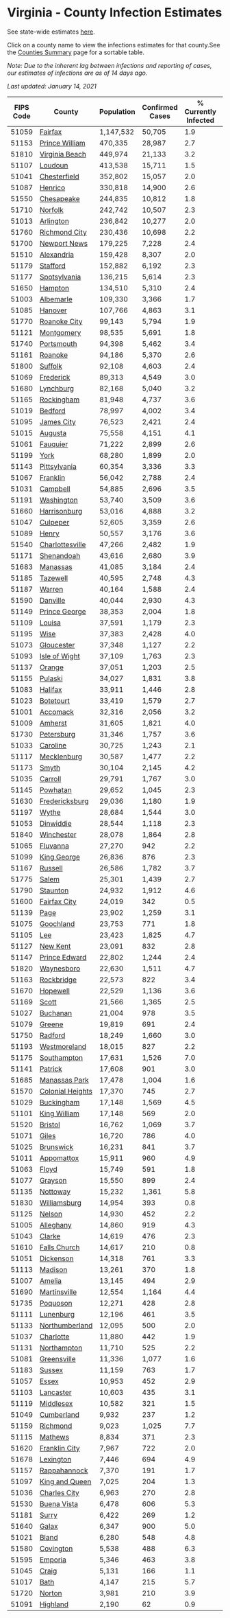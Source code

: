 # Virginia - County Infection Estimates

See state-wide estimates [here](/infections/us-va).

Click on a county name to view the infections estimates for that county.See the [Counties Summary](/infections/summary-counties) page for a sortable table.

*Note: Due to the inherent lag between infections and reporting of cases, our estimates of infections are as of 14 days ago.*

*Last updated: January 14, 2021*

|   FIPS Code |                               County |   Population |   Confirmed Cases |   % Currently Infected |   % Total Infected |
|-------------|--------------------------------------|--------------|-------------------|------------------------|--------------------|
|       51059 |                   [Fairfax](fairfax) |    1,147,532 |            50,705 |                    1.9 |               16.1 |
|       51153 |     [Prince William](prince-william) |      470,335 |            28,987 |                    2.7 |               22.2 |
|       51810 |     [Virginia Beach](virginia-beach) |      449,974 |            21,133 |                    3.2 |               14.6 |
|       51107 |                   [Loudoun](loudoun) |      413,538 |            15,711 |                    1.5 |               13.5 |
|       51041 |         [Chesterfield](chesterfield) |      352,802 |            15,057 |                    2.0 |               14.4 |
|       51087 |                   [Henrico](henrico) |      330,818 |            14,900 |                    2.6 |               15.4 |
|       51550 |             [Chesapeake](chesapeake) |      244,835 |            10,812 |                    1.8 |               14.1 |
|       51710 |                   [Norfolk](norfolk) |      242,742 |            10,507 |                    2.3 |               14.0 |
|       51013 |               [Arlington](arlington) |      236,842 |            10,277 |                    2.0 |               15.9 |
|       51760 |       [Richmond City](richmond-city) |      230,436 |            10,698 |                    2.2 |               15.8 |
|       51700 |         [Newport News](newport-news) |      179,225 |             7,228 |                    2.4 |               12.8 |
|       51510 |             [Alexandria](alexandria) |      159,428 |             8,307 |                    2.0 |               19.5 |
|       51179 |                 [Stafford](stafford) |      152,882 |             6,192 |                    2.3 |               13.6 |
|       51177 |         [Spotsylvania](spotsylvania) |      136,215 |             5,614 |                    2.3 |               13.7 |
|       51650 |                   [Hampton](hampton) |      134,510 |             5,310 |                    2.4 |               12.6 |
|       51003 |               [Albemarle](albemarle) |      109,330 |             3,366 |                    1.7 |               10.0 |
|       51085 |                   [Hanover](hanover) |      107,766 |             4,863 |                    3.1 |               14.2 |
|       51770 |         [Roanoke City](roanoke-city) |       99,143 |             5,794 |                    1.9 |               18.2 |
|       51121 |             [Montgomery](montgomery) |       98,535 |             5,691 |                    1.8 |               17.7 |
|       51740 |             [Portsmouth](portsmouth) |       94,398 |             5,462 |                    3.4 |               18.8 |
|       51161 |                   [Roanoke](roanoke) |       94,186 |             5,370 |                    2.6 |               17.3 |
|       51800 |                   [Suffolk](suffolk) |       92,108 |             4,603 |                    2.4 |               16.6 |
|       51069 |               [Frederick](frederick) |       89,313 |             4,549 |                    3.0 |               16.2 |
|       51680 |               [Lynchburg](lynchburg) |       82,168 |             5,040 |                    3.2 |               18.6 |
|       51165 |             [Rockingham](rockingham) |       81,948 |             4,737 |                    3.6 |               19.3 |
|       51019 |                   [Bedford](bedford) |       78,997 |             4,002 |                    3.4 |               14.9 |
|       51095 |             [James City](james-city) |       76,523 |             2,421 |                    2.4 |               10.7 |
|       51015 |                   [Augusta](augusta) |       75,558 |             4,151 |                    4.1 |               16.8 |
|       51061 |                 [Fauquier](fauquier) |       71,222 |             2,899 |                    2.6 |               13.6 |
|       51199 |                         [York](york) |       68,280 |             1,899 |                    2.0 |                8.7 |
|       51143 |         [Pittsylvania](pittsylvania) |       60,354 |             3,336 |                    3.3 |               16.5 |
|       51067 |                 [Franklin](franklin) |       56,042 |             2,788 |                    2.4 |               14.8 |
|       51031 |                 [Campbell](campbell) |       54,885 |             2,696 |                    3.5 |               14.2 |
|       51191 |             [Washington](washington) |       53,740 |             3,509 |                    3.6 |               19.8 |
|       51660 |         [Harrisonburg](harrisonburg) |       53,016 |             4,888 |                    3.2 |               32.9 |
|       51047 |                 [Culpeper](culpeper) |       52,605 |             3,359 |                    2.6 |               22.8 |
|       51089 |                       [Henry](henry) |       50,557 |             3,176 |                    3.6 |               19.6 |
|       51540 |   [Charlottesville](charlottesville) |       47,266 |             2,482 |                    1.9 |               16.8 |
|       51171 |             [Shenandoah](shenandoah) |       43,616 |             2,680 |                    3.9 |               21.3 |
|       51683 |                 [Manassas](manassas) |       41,085 |             3,184 |                    2.4 |               30.8 |
|       51185 |                 [Tazewell](tazewell) |       40,595 |             2,748 |                    4.3 |               20.4 |
|       51187 |                     [Warren](warren) |       40,164 |             1,588 |                    2.4 |               13.3 |
|       51590 |                 [Danville](danville) |       40,044 |             2,930 |                    4.3 |               22.3 |
|       51149 |       [Prince George](prince-george) |       38,353 |             2,004 |                    1.8 |               16.8 |
|       51109 |                     [Louisa](louisa) |       37,591 |             1,179 |                    2.3 |                9.9 |
|       51195 |                         [Wise](wise) |       37,383 |             2,428 |                    4.0 |               19.6 |
|       51073 |             [Gloucester](gloucester) |       37,348 |             1,127 |                    2.2 |                9.2 |
|       51093 |       [Isle of Wight](isle-of-wight) |       37,109 |             1,763 |                    2.3 |               15.8 |
|       51137 |                     [Orange](orange) |       37,051 |             1,203 |                    2.5 |               10.6 |
|       51155 |                   [Pulaski](pulaski) |       34,027 |             1,831 |                    3.8 |               16.3 |
|       51083 |                   [Halifax](halifax) |       33,911 |             1,446 |                    2.8 |               13.0 |
|       51023 |               [Botetourt](botetourt) |       33,419 |             1,579 |                    2.7 |               14.4 |
|       51001 |                 [Accomack](accomack) |       32,316 |             2,056 |                    3.2 |               27.0 |
|       51009 |                   [Amherst](amherst) |       31,605 |             1,821 |                    4.0 |               17.4 |
|       51730 |             [Petersburg](petersburg) |       31,346 |             1,757 |                    3.6 |               18.2 |
|       51033 |                 [Caroline](caroline) |       30,725 |             1,243 |                    2.1 |               12.7 |
|       51117 |           [Mecklenburg](mecklenburg) |       30,587 |             1,477 |                    2.2 |               17.1 |
|       51173 |                       [Smyth](smyth) |       30,104 |             2,145 |                    4.2 |               21.5 |
|       51035 |                   [Carroll](carroll) |       29,791 |             1,767 |                    3.0 |               18.9 |
|       51145 |                 [Powhatan](powhatan) |       29,652 |             1,045 |                    2.3 |               10.7 |
|       51630 |     [Fredericksburg](fredericksburg) |       29,036 |             1,180 |                    1.9 |               14.0 |
|       51197 |                       [Wythe](wythe) |       28,684 |             1,544 |                    3.0 |               16.4 |
|       51053 |               [Dinwiddie](dinwiddie) |       28,544 |             1,118 |                    2.3 |               12.3 |
|       51840 |             [Winchester](winchester) |       28,078 |             1,864 |                    2.8 |               22.0 |
|       51065 |                 [Fluvanna](fluvanna) |       27,270 |               942 |                    2.2 |               11.7 |
|       51099 |           [King George](king-george) |       26,836 |               876 |                    2.3 |               10.6 |
|       51167 |                   [Russell](russell) |       26,586 |             1,782 |                    3.7 |               20.1 |
|       51775 |                       [Salem](salem) |       25,301 |             1,439 |                    2.7 |               16.7 |
|       51790 |                 [Staunton](staunton) |       24,932 |             1,912 |                    4.6 |               23.2 |
|       51600 |         [Fairfax City](fairfax-city) |       24,019 |               342 |                    0.5 |                5.1 |
|       51139 |                         [Page](page) |       23,902 |             1,259 |                    3.1 |               18.6 |
|       51075 |               [Goochland](goochland) |       23,753 |               771 |                    1.8 |               11.1 |
|       51105 |                           [Lee](lee) |       23,423 |             1,825 |                    4.7 |               23.1 |
|       51127 |                 [New Kent](new-kent) |       23,091 |               832 |                    2.8 |               11.4 |
|       51147 |       [Prince Edward](prince-edward) |       22,802 |             1,244 |                    2.4 |               18.7 |
|       51820 |             [Waynesboro](waynesboro) |       22,630 |             1,511 |                    4.7 |               20.2 |
|       51163 |             [Rockbridge](rockbridge) |       22,573 |               822 |                    3.4 |               11.1 |
|       51670 |                 [Hopewell](hopewell) |       22,529 |             1,136 |                    3.6 |               16.3 |
|       51169 |                       [Scott](scott) |       21,566 |             1,365 |                    2.5 |               19.1 |
|       51027 |                 [Buchanan](buchanan) |       21,004 |               978 |                    3.5 |               14.4 |
|       51079 |                     [Greene](greene) |       19,819 |               691 |                    2.4 |               10.9 |
|       51750 |                   [Radford](radford) |       18,249 |             1,660 |                    3.0 |               27.8 |
|       51193 |         [Westmoreland](westmoreland) |       18,015 |               827 |                    2.2 |               14.9 |
|       51175 |           [Southampton](southampton) |       17,631 |             1,526 |                    7.0 |               29.5 |
|       51141 |                   [Patrick](patrick) |       17,608 |               901 |                    3.0 |               16.0 |
|       51685 |       [Manassas Park](manassas-park) |       17,478 |             1,004 |                    1.6 |               22.7 |
|       51570 | [Colonial Heights](colonial-heights) |       17,370 |               745 |                    2.7 |               15.0 |
|       51029 |             [Buckingham](buckingham) |       17,148 |             1,569 |                    4.5 |               35.0 |
|       51101 |         [King William](king-william) |       17,148 |               569 |                    2.0 |               10.2 |
|       51520 |                   [Bristol](bristol) |       16,762 |             1,069 |                    3.7 |               19.4 |
|       51071 |                       [Giles](giles) |       16,720 |               786 |                    4.0 |               14.0 |
|       51025 |               [Brunswick](brunswick) |       16,231 |               841 |                    3.7 |               16.1 |
|       51011 |             [Appomattox](appomattox) |       15,911 |               960 |                    4.9 |               18.3 |
|       51063 |                       [Floyd](floyd) |       15,749 |               591 |                    1.8 |               11.5 |
|       51077 |                   [Grayson](grayson) |       15,550 |               899 |                    2.4 |               18.2 |
|       51135 |                 [Nottoway](nottoway) |       15,232 |             1,361 |                    5.8 |               27.6 |
|       51830 |         [Williamsburg](williamsburg) |       14,954 |               393 |                    0.8 |                9.4 |
|       51125 |                     [Nelson](nelson) |       14,930 |               452 |                    2.2 |                9.3 |
|       51005 |               [Alleghany](alleghany) |       14,860 |               919 |                    4.3 |               19.0 |
|       51043 |                     [Clarke](clarke) |       14,619 |               476 |                    2.3 |               10.2 |
|       51610 |         [Falls Church](falls-church) |       14,617 |               210 |                    0.8 |                6.1 |
|       51051 |               [Dickenson](dickenson) |       14,318 |               761 |                    3.3 |               15.9 |
|       51113 |                   [Madison](madison) |       13,261 |               370 |                    1.8 |                9.2 |
|       51007 |                     [Amelia](amelia) |       13,145 |               494 |                    2.9 |               11.8 |
|       51690 |         [Martinsville](martinsville) |       12,554 |             1,164 |                    4.4 |               28.8 |
|       51735 |                 [Poquoson](poquoson) |       12,271 |               428 |                    2.8 |               10.7 |
|       51111 |               [Lunenburg](lunenburg) |       12,196 |               461 |                    3.5 |               11.4 |
|       51133 |     [Northumberland](northumberland) |       12,095 |               500 |                    2.0 |               12.9 |
|       51037 |               [Charlotte](charlotte) |       11,880 |               442 |                    1.9 |               11.7 |
|       51131 |           [Northampton](northampton) |       11,710 |               525 |                    2.2 |               19.4 |
|       51081 |           [Greensville](greensville) |       11,336 |             1,077 |                    1.6 |               33.8 |
|       51183 |                     [Sussex](sussex) |       11,159 |               763 |                    1.7 |               24.7 |
|       51057 |                       [Essex](essex) |       10,953 |               452 |                    2.9 |               13.4 |
|       51103 |               [Lancaster](lancaster) |       10,603 |               435 |                    3.1 |               12.5 |
|       51119 |               [Middlesex](middlesex) |       10,582 |               321 |                    1.5 |                9.6 |
|       51049 |             [Cumberland](cumberland) |        9,932 |               237 |                    1.2 |                8.3 |
|       51159 |                 [Richmond](richmond) |        9,023 |             1,025 |                    7.7 |               43.5 |
|       51115 |                   [Mathews](mathews) |        8,834 |               371 |                    2.3 |               12.5 |
|       51620 |       [Franklin City](franklin-city) |        7,967 |               722 |                    2.0 |               29.7 |
|       51678 |               [Lexington](lexington) |        7,446 |               694 |                    4.9 |               28.1 |
|       51157 |         [Rappahannock](rappahannock) |        7,370 |               191 |                    1.7 |                8.7 |
|       51097 |     [King and Queen](king-and-queen) |        7,025 |               204 |                    1.3 |                9.3 |
|       51036 |         [Charles City](charles-city) |        6,963 |               270 |                    2.8 |               12.4 |
|       51530 |           [Buena Vista](buena-vista) |        6,478 |               606 |                    5.3 |               28.4 |
|       51181 |                       [Surry](surry) |        6,422 |               269 |                    1.2 |               13.3 |
|       51640 |                       [Galax](galax) |        6,347 |               900 |                    5.0 |               49.1 |
|       51021 |                       [Bland](bland) |        6,280 |               548 |                    4.8 |               26.5 |
|       51580 |               [Covington](covington) |        5,538 |               488 |                    6.3 |               25.7 |
|       51595 |                   [Emporia](emporia) |        5,346 |               463 |                    3.8 |               31.3 |
|       51045 |                       [Craig](craig) |        5,131 |               166 |                    1.1 |                9.9 |
|       51017 |                         [Bath](bath) |        4,147 |               215 |                    5.7 |               15.4 |
|       51720 |                     [Norton](norton) |        3,981 |               210 |                    3.9 |               16.0 |
|       51091 |                 [Highland](highland) |        2,190 |                62 |                    0.9 |                9.1 |